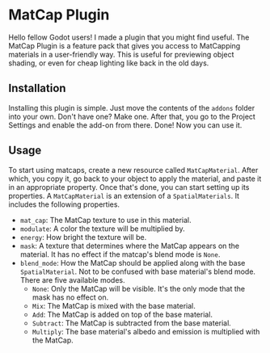 # MatCap Plugin
Hello fellow Godot users! I made a plugin that you might find useful. The MatCap Plugin is a feature pack that gives you access to MatCapping materials in a user-friendly way. This is useful for previewing object shading, or even for cheap lighting like back in the old days.

## Installation
Installing this plugin is simple. Just move the contents of the `addons` folder into your own. Don't have one? Make one. After that, you go to the Project Settings and enable the add-on from there. Done! Now you can use it.

## Usage
To start using matcaps, create a new resource called `MatCapMaterial`. After which, you copy it, go back to your object to apply the material, and paste it in an appropriate property.
Once that's done, you can start setting up its properties. A `MatCapMaterial` is an extension of a `SpatialMaterials`. It includes the following properties.
* `mat_cap`: The MatCap texture to use in this material.
* `modulate`: A color the texture will be multiplied by.
* `energy`: How bright the texture will be.
* `mask`: A texture that determines where the MatCap appears on the material. It has no effect if the matcap's blend mode is `None`.
* `blend_mode`: How the MatCap should be applied along with the base `SpatialMaterial`. Not to be confused with base material's blend mode. There are five available modes.
   * `None`: Only the MatCap will be visible. It's the only mode that the mask has no effect on.
   * `Mix`: The MatCap is mixed with the base material.
   * `Add`: The MatCap is added on top of the base material.
   * `Subtract`: The MatCap is subtracted from the base material.
   * `Multiply`: The base material's albedo and emission is multiplied with the MatCap.
 
 
